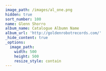 ```yaml
---
image_path: /images/al_one.png
hidden: true
sort_number: 100
name: Glenn Shorro
album_name: Catalogue Albumn Name
album_url: 'http://goldenrobotrecords.com/'
_hide_content: true
_options:
  image_path:
    width: 500
    height: 500
    resize_style: contain
---
```

